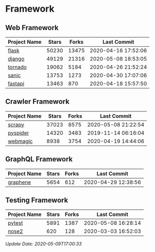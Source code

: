 # Framework

## Web Framework

| Project Name | Stars | Forks | Last Commit |
| ------------ | ----- | ----- | ----------- |
| [flask](https://github.com/pallets/flask) | 50230 | 13475 | 2020-04-16 17:52:06 |
| [django](https://github.com/django/django) | 49129 | 21316 | 2020-05-08 18:53:05 |
| [tornado](https://github.com/tornadoweb/tornado) | 19062 | 5184 | 2020-04-26 21:52:24 |
| [sanic](https://github.com/huge-success/sanic) | 13753 | 1273 | 2020-04-30 17:07:06 |
| [fastapi](https://github.com/tiangolo/fastapi) | 13463 | 870 | 2020-04-18 15:57:50 |

## Crawler Framework

| Project Name | Stars | Forks | Last Commit |
| ------------ | ----- | ----- | ----------- |
| [scrapy](https://github.com/scrapy/scrapy) | 37023 | 8575 | 2020-05-08 21:22:54 |
| [pyspider](https://github.com/binux/pyspider) | 14320 | 3483 | 2019-11-14 06:16:04 |
| [webmagic](https://github.com/code4craft/webmagic) | 8938 | 3754 | 2020-04-19 14:44:06 |

## GraphQL Framework

| Project Name | Stars | Forks | Last Commit |
| ------------ | ----- | ----- | ----------- |
| [graphene](https://github.com/graphql-python/graphene) | 5654 | 612 | 2020-04-29 12:38:56 |

## Testing Framework

| Project Name | Stars | Forks | Last Commit |
| ------------ | ----- | ----- | ----------- |
| [pytest](https://github.com/pytest-dev/pytest) | 5891 | 1387 | 2020-05-08 16:28:14 |
| [nose2](https://github.com/nose-devs/nose2) | 620 | 128 | 2020-03-03 16:52:03 |

*Update Date: 2020-05-09T17:00:33*